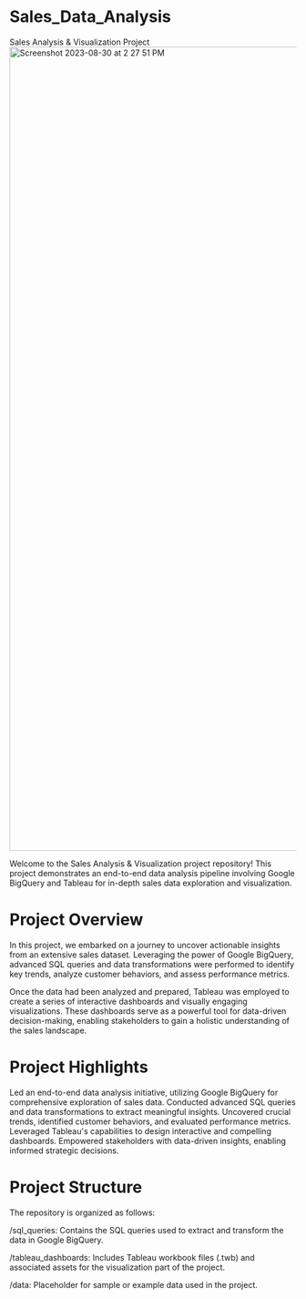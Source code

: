 # Sales_Data_Analysis
Sales Analysis & Visualization Project
<img width="1412" alt="Screenshot 2023-08-30 at 2 27 51 PM" src="https://github.com/Hawu87/Sales_Data_Analysis/assets/117247847/3cb4931f-1937-45d3-af46-9d63d4a647c6">


Welcome to the Sales Analysis & Visualization project repository! This project demonstrates an end-to-end data analysis pipeline involving Google BigQuery and Tableau for in-depth sales data exploration and visualization.

# Project Overview
In this project, we embarked on a journey to uncover actionable insights from an extensive sales dataset. Leveraging the power of Google BigQuery, advanced SQL queries and data transformations were performed to identify key trends, analyze customer behaviors, and assess performance metrics.

Once the data had been analyzed and prepared, Tableau was employed to create a series of interactive dashboards and visually engaging visualizations. These dashboards serve as a powerful tool for data-driven decision-making, enabling stakeholders to gain a holistic understanding of the sales landscape.

# Project Highlights
Led an end-to-end data analysis initiative, utilizing Google BigQuery for comprehensive exploration of sales data.
Conducted advanced SQL queries and data transformations to extract meaningful insights.
Uncovered crucial trends, identified customer behaviors, and evaluated performance metrics.
Leveraged Tableau's capabilities to design interactive and compelling dashboards.
Empowered stakeholders with data-driven insights, enabling informed strategic decisions.

# Project Structure
The repository is organized as follows:

/sql_queries: Contains the SQL queries used to extract and transform the data in Google BigQuery.

/tableau_dashboards: Includes Tableau workbook files (.twb) and associated assets for the visualization part of the project.

/data: Placeholder for sample or example data used in the project.

